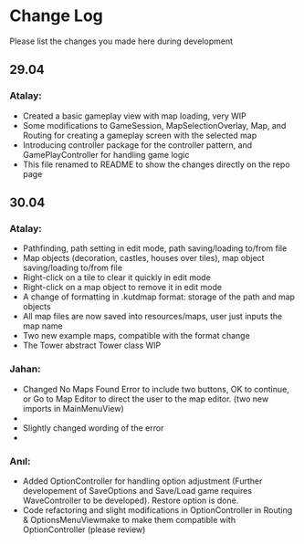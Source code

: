 # Change Log

Please list the changes you made here during development

## 29.04

### Atalay:

- Created a basic gameplay view with map loading, very WIP
- Some modifications to GameSession, MapSelectionOverlay, Map, and Routing for creating a gameplay screen with the selected map
- Introducing controller package for the controller pattern, and GamePlayController for handling game logic
- This file renamed to README to show the changes directly on the repo page

## 30.04

### Atalay:

- Pathfinding, path setting in edit mode, path saving/loading to/from file
- Map objects (decoration, castles, houses over tiles), map object saving/loading to/from file
- Right-click on a tile to clear it quickly in edit mode
- Right-click on a map object to remove it in edit mode
- A change of formatting in .kutdmap format: storage of the path and map objects
- All map files are now saved into resources/maps, user just inputs the map name
- Two new example maps, compatible with the format change
- The Tower abstract Tower class WIP

### Jahan:

- Changed No Maps Found Error to include two buttons, OK to continue, or Go to Map Editor to direct the user to the map editor. (two new imports in MainMenuView)
-
- Slightly changed wording of the error
-

### Anıl:

- Added OptionController for handling option adjustment (Further developement of SaveOptions and Save/Load game requires WaveController to be developed). Restore option is done.
- Code refactoring and slight modifications in OptionController in Routing & OptionsMenuViewmake to make them compatible with OptionController (please review)
